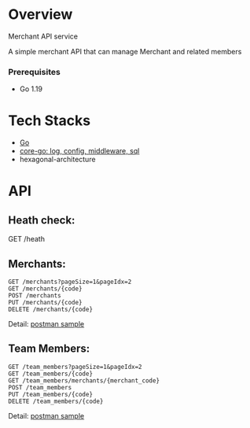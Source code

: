 # Overview #

Merchant API service

A simple merchant API that can manage Merchant and related members


### Prerequisites

* Go 1.19

# Tech Stacks #
- [Go](https://go.dev/)
- [core-go: log, config, middleware, sql](https://github.com/core-go)
- hexagonal-architecture

# API #
## Heath check:
GET /heath

## Merchants:
```
GET /merchants?pageSize=1&pageIdx=2
GET /merchants/{code}
POST /merchants
PUT /merchants/{code}
DELETE /merchants/{code}
```

Detail: [postman sample](data\testMerchants_CollectionAPI.postman_collection.json) 

## Team Members:
```
GET /team_members?pageSize=1&pageIdx=2
GET /team_members/{code}
GET /team_members/merchants/{merchant_code}
POST /team_members
PUT /team_members/{code}
DELETE /team_members/{code}
```

Detail: [postman sample](data\testTeamMembers_CollectionAPI.postman_collection.json)
